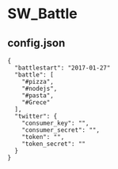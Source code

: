 # SW_Battle

config.json
-----------
```
{
  "battlestart": "2017-01-27"
  "battle": [
    "#pizza",
    "#nodejs",
    "#pasta",
    "#Grece"
  ],
  "twitter": {
    "consumer_key": "",
    "consumer_secret": "",
    "token": "",
    "token_secret": ""
  }
}
```
